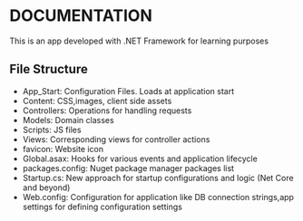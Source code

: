 ﻿# DOCUMENTATION
</hr>
<p>
This is an app developed with .NET Framework for learning purposes
</p>

## File Structure
* App_Start: Configuration Files. Loads at application start
* Content: CSS,images, client side assets
* Controllers: Operations for handling requests
* Models: Domain classes
* Scripts: JS files
* Views: Corresponding views for controller actions
* favicon: Website icon
* Global.asax: Hooks for various events and application lifecycle
* packages.config: Nuget package manager packages list
* Startup.cs: New approach for startup configurations and logic (Net Core and beyond)
* Web.config: Configuration for application like DB connection strings,app settings for defining configuration settings


